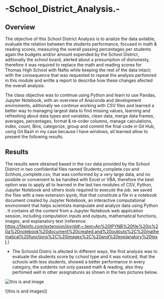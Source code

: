# -School_District_Analysis.-
##  Overview
The objective of this School District Analysis is to analize the data avilable, evaluate the relation between the students performance, focused in math & reading scores, measuring the  overall passing percentages per students again the budgets and/or amount expended by the School District, aditionally the school board, alerted about a presumption of dishonesty, therefore it was required to replace the math and reading scores for Thomas High School with NaNs while keeping the rest of the data intact; with the consequence that was requested to repeat the analysis perfomred in this module and writte a report to describe how these changes afected the overall analysis.

The class objective was to continue using Python and learn to use Pandas, Jupyter Notebook, with an overview of Anaconda and development enviroments, aditionally we continue working with CSV files and learned a better way to managing largest data to find missing values,  learning and refreshing about data types and variables, clean data, merge data frames, averages, percentages, format & re-order columns, manage calculations, index, count, Bins, categorize, group and commit the final code in Git Hub, using Git Bash in my case because I have windows, all learned allow to present the following results. 
##  Results
The results were obtained based in the csv data provided by the School District in two confidential files named Students_complete.csv and Schhols_complete.csv, that was conformed by  a very large data, and no posibile or convenient to be handled with Excel or VBA, therefore the best option was to apply all to learned in the last two modules of CSV, Python, Jupyter Notebook and others tools required to execute the job. we saved the files with a new extension ipynb, that that constitute a file in a notebook document created by Jupyter Notebook, an interactive computational environment that helps scientists manipulate and analyze data using Python . It contains all the content from a Jupyter Notebook web application session, including computation inputs and outputs, mathematical functions, images, and explanatory text (reference. https://fileinfo.com/extension/ipynb#:~:text=An%20IPYNB%20file%20is%20a%20notebook%20document%20created,and%20outputs%2C%20mathematical%20functions%2C%20images%2C%20and%20explanatory%20text.)

  * The Schoold Distric is afected in different ways, the first analysis was to evaluate the students score by cchool type and it was noticed, that the schools with less students, showed a better performance in every category, the sutdents not only passed math & reading, also they perfomed well in other assignatures as shown in the two pictures below.

![this is and image](https://github.com/JJF1962/School_District_Analysis.-/blob/main/Resources/Capture%20Score%20by%20School%20Size.PNG)

![this is and images](
